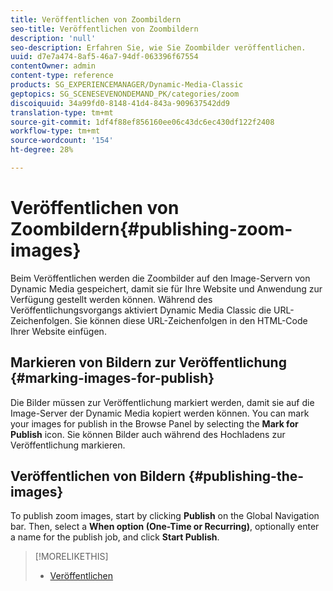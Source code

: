 ```yaml
---
title: Veröffentlichen von Zoombildern
seo-title: Veröffentlichen von Zoombildern
description: 'null'
seo-description: Erfahren Sie, wie Sie Zoombilder veröffentlichen.
uuid: d7e7a474-8af5-46a7-94df-063396f67554
contentOwner: admin
content-type: reference
products: SG_EXPERIENCEMANAGER/Dynamic-Media-Classic
geptopics: SG_SCENESEVENONDEMAND_PK/categories/zoom
discoiquuid: 34a99fd0-8148-41d4-843a-909637542dd9
translation-type: tm+mt
source-git-commit: 1df4f88ef856160ee06c43dc6ec430df122f2408
workflow-type: tm+mt
source-wordcount: '154'
ht-degree: 28%

---
```



# Veröffentlichen von Zoombildern{#publishing-zoom-images}

Beim Veröffentlichen werden die Zoombilder auf den Image-Servern von Dynamic Media gespeichert, damit sie für Ihre Website und Anwendung zur Verfügung gestellt werden können. Während des Veröffentlichungsvorgangs aktiviert Dynamic Media Classic die URL-Zeichenfolgen. Sie können diese URL-Zeichenfolgen in den HTML-Code Ihrer Website einfügen.

## Markieren von Bildern zur Veröffentlichung {#marking-images-for-publish}

Die Bilder müssen zur Veröffentlichung markiert werden, damit sie auf die Image-Server der Dynamic Media kopiert werden können. You can mark your images for publish in the Browse Panel by selecting the **Mark for Publish** icon. Sie können Bilder auch während des Hochladens zur Veröffentlichung markieren.

## Veröffentlichen von Bildern {#publishing-the-images}

To publish zoom images, start by clicking **Publish** on the Global Navigation bar. Then, select a **When option (One-Time or Recurring)**, optionally enter a name for the publish job, and click **Start Publish**.

>[!MORELIKETHIS]
>
>* [Veröffentlichen](publishing-files.md#publishing_files)

